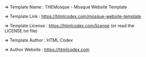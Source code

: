   =>  Template Name    : THEMosque - Mosque Website Template

  =>  Template Link    : https://htmlcodex.com/mosque-website-template

  =>  Template License : https://htmlcodex.com/license (or read the LICENSE.txt file)

  =>  Template Author  : HTML Codex

  =>  Author Website   : https://htmlcodex.com

